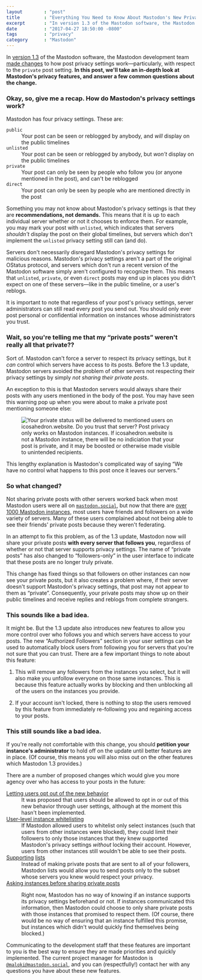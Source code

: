 ```yaml
---
layout        : "post"
title         : "Everything You Need to Know About Mastodon's New Privacy Settings"
excerpt       : "In version 1.3 of the Mastodon software, the Mastodon development team made changes to how post privacy settings work&mdash;particularly, with respect to the <code>private</code> post setting. In this post, we'll take an in-depth look at Mastodon's privacy features, and answer a few common questions about the change."
date          : "2017-04-27 18:50:00 -0800"
tags          : "privacy"
category      : "Mastodon"
---
```


In [version 1.3](https://github.com/tootsuite/mastodon/releases/tag/v1.3) of the Mastodon software, the Mastodon development team [made changes](https://github.com/tootsuite/mastodon/pull/2111) to how post privacy settings work&mdash;particularly, with respect to the `private` post setting.
<b>In this post, we'll take an in-depth look at Mastodon's privacy features, and answer a few common questions about the change.</b>

###  Okay, so, give me a recap. How do Mastodon's privacy settings work?

Mastodon has four privacy settings.
These are:

<dl>
<dt><code>public</code></dt>
<dd>Your post can be seen or reblogged by anybody, and <em>will</em> display on the public timelines</dd>
<dt><code>unlisted</code></dt>
<dd>Your post can be seen or reblogged by anybody, but <em>won't</em> display on the public timelines</dd>
<dt><code>private</code></dt>
<dd>Your post can only be seen by people who follow you (or anyone mentioned in the post), and can't be reblogged</dd>
<dt><code>direct</code></dt>
<dd>Your post can only be seen by people who are mentioned directly in the post</dd>
</dl>

Something you may not know about Mastodon's privacy settings is that they are __recommendations, not demands.__
This means that it is up to each individual server whether or not it chooses to enforce them.
For example, you may mark your post with `unlisted`, which indicates that servers *shouldn't* display the post on their global timelines, but servers which don't implement the `unlisted` privacy setting still can (and do).

Servers don't necessarily disregard Mastodon's privacy settings for malicious reasons.
Mastodon's privacy settings aren't a part of the original OStatus protocol, and servers which don't run a recent version of the Mastodon software simply aren't configured to recognize them.
This means that `unlisted`, `private`, or even `direct` posts may end up in places you didn't expect on one of these servers&mdash;like in the public timeline, or a user's reblogs.

It is important to note that regardless of your post's privacy settings, server administrators can still read every post you send out.
You should only ever post personal or confidential information on instances whose administrators you trust.

###  Wait, so you're telling me that my “private posts” weren't really all that private??

Sort of.
Mastodon can't force a server to respect its privacy settings, but it *can* control which servers have access to its posts.
Before the 1.3 update, Mastodon servers avoided the problem of other servers not respecting their privacy settings by simply *not sharing their private posts*.

An exception to this is that Mastodon servers would always share their posts with any users mentioned in the body of the post.
You may have seen this warning pop up when you were about to make a private post mentioning someone else:

<figure>
<img alt="Your private status will be delivered to mentioned users on icosahedron.website. Do you trust that server? Post privacy only works on Mastodon instances. If icosahedron.website is not a Mastodon instance, there will be no indiciation that your post is private, and it may be boosted or otherwise made visible to unintended recipients." src="{{site.blog_url}}/media/2017-04-27-are-you-sure.png">
</figure>

This lengthy explanation is Mastodon's complicated way of saying <q>We have no control what happens to this post once it leaves our servers.</q>

###  So what changed?

Not sharing private posts with other servers worked back when most Mastodon users were all on [`mastodon.social`](https://mastodon.social), but now that there are [over 1000 Mastodon instances,](https://instances.mastodon.xyz/) most users have friends and followers on a wide variety of servers.
Many of these users complained about not being able to see their friends' private posts because they weren't federating.

In an attempt to fix this problem, as of the 1.3 update, Mastodon now will share your private posts __with every server that follows you__, regardless of whether or not that server supports privacy settings.
The name of “private posts” has also changed to “followers-only” in the user interface to indicate that these posts are no longer truly private.

This change has fixed things so that followers on other instances can now see your private posts, but it also creates a problem where, if their server doesn't support Mastodon's privacy settings, that post may not appear to them as “private”.
Consequently, your private posts may show up on their public timelines and receive replies and reblogs from complete strangers.

###  This sounds like a bad idea.

It might be.
But the 1.3 update also introduces new features to allow you more control over who follows you and which servers have access to your posts.
The new “Authorized Followers” section in your user settings can be used to automatically block users from following you for servers that you're not sure that you can trust.
There are a few important things to note about this feature:

1.  This will remove any followers from the instances you select, but it will also make you unfollow everyone on those same instances.
    This is because this feature actually works by blocking and then unblocking all of the users on the instances you provide.

2.  If your account isn't locked, there is nothing to stop the users removed by this feature from immediately re-following you and regaining access to your posts.

###  This still sounds like a bad idea.

If you're really not comfortable with this change, you should __petition your instance's administrator__ to hold off on the update until better features are in place.
(Of course, this means you will also miss out on the other features which Mastodon 1.3 provides.)

There are a number of proposed changes which would give you more agency over who has access to your posts in the future:

<dl>
<dt><a href="https://github.com/tootsuite/mastodon/issues/712">Letting users opt out of the new behavior</a></dt>
<dd>It was proposed that users should be allowed to opt in or out of this new behavior through user settings, although at the moment this hasn't been implemented.</dd>
<dt><a href="https://github.com/tootsuite/mastodon/issues/423">User-level instance whitelisting</a></dt>
<dd>If Mastodon allowed users to whitelist only select instances (such that users from other instances were blocked), they could limit their followers to only those instances that they knew supported Mastodon's privacy settings <em>without</em> locking their account. However, users from other instances still wouldn't be able to see their posts.</dd>
<dt><a href="https://github.com/tootsuite/mastodon/issues/422">Supporting</a> <a href="https://github.com/tootsuite/mastodon/issues/983">lists</a></dt>
<dd>Instead of making private posts that are sent to all of your followers, Mastodon lists would allow you to send posts only to the subset whose servers you knew would respect your privacy.</dd>
<dt><a href="https://github.com/tootsuite/mastodon/issues/669">Asking instances before sharing private posts</a></dt>
<dd><p>Right now, Mastodon has no way of knowing if an instance supports its privacy settings beforehand or not. If instances communicated this information, then Mastodon could choose to only share private posts with those instances that promised to respect them. (Of course, there would be no way of ensuring that an instance fulfilled this promise, but instances which didn't would quickly find themselves being blocked.)</p></dd>
</dl>

Communicating to the development staff that these features are important to you is the best way to ensure they are made priorities and quickly implemented.
The current project manager for Mastodon is [`@maloki@mastodon.social`](https://mastodon.social/@maloki), and you can (respectfully!) contact her with any questions you have about these new features.

